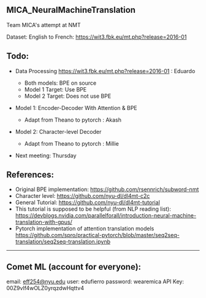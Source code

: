 ##  MICA_NeuralMachineTranslation
Team MICA's attempt at NMT

Dataset: English to French: https://wit3.fbk.eu/mt.php?release=2016-01

## Todo: 
- Data Processing https://wit3.fbk.eu/mt.php?release=2016-01 : Eduardo
  - Both models: BPE on source
  - Model 1 Target: Use BPE
  - Model 2 Target: Does not use BPE

- Model 1: Encoder-Decoder With Attention & BPE 
  - Adapt from Theano to pytorch : Akash

- Model 2: Character-level Decoder 
  - Adapt from Theano to pytorch : Millie

- Next meeting: Thursday 

## References:
- Original BPE implementation: https://github.com/rsennrich/subword-nmt
- Character level: https://github.com/nyu-dl/dl4mt-c2c
- General Tutorial: https://github.com/nyu-dl/dl4mt-tutorial
- This tutorial is supposed to be helpful (from  NLP reading list): https://devblogs.nvidia.com/parallelforall/introduction-neural-machine-translation-with-gpus/
- Pytorch implementation of attention translation models https://github.com/spro/practical-pytorch/blob/master/seq2seq-translation/seq2seq-translation.ipynb

---
## Comet ML (account for everyone): 
email: eff254@nyu.edu
user: edufierro
password: wearemica
API Key: 00Z9vIf4wOLZ0yrqzdwHqttv4

